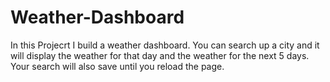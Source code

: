 # Weather-Dashboard
In this Projecrt I build a weather dashboard.
You can search up a city and it will display the weather for that day and the weather for the next 5 days.
Your search will also save until you reload the page.